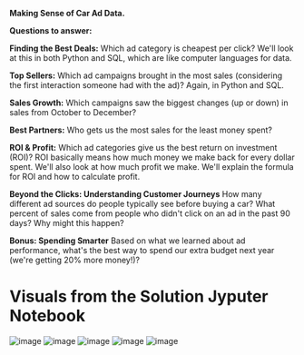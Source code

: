 **Making Sense of Car Ad Data.**

**Questions to answer:**

**Finding the Best Deals:**
Which ad category is cheapest per click?
We'll look at this in both Python and SQL, which are like computer languages for data.

**Top Sellers:**
Which ad campaigns brought in the most sales (considering the first interaction someone had with the ad)?
Again, in Python and SQL.

**Sales Growth:**
Which campaigns saw the biggest changes (up or down) in sales from October to December?

**Best Partners:**
Who gets us the most sales for the least money spent?

**ROI & Profit:**
Which ad categories give us the best return on investment (ROI)? ROI basically means how much money we make back for every dollar spent. We'll also look at how much profit we make.
We'll explain the formula for ROI and how to calculate profit.

**Beyond the Clicks: Understanding Customer Journeys**
How many different ad sources do people typically see before buying a car?
What percent of sales come from people who didn't click on an ad in the past 90 days? Why might this happen?

**Bonus: Spending Smarter**
Based on what we learned about ad performance, what's the best way to spend our extra budget next year (we're getting 20% more money!)?


# Visuals from the Solution Jyputer Notebook 

![image](https://github.com/user-attachments/assets/2e380f77-a1ec-4b9d-b862-fc0b9d061e99)
![image](https://github.com/user-attachments/assets/4f53158a-ea4f-486d-9e51-73d46a301df2)
![image](https://github.com/user-attachments/assets/2702a14a-6a73-45a2-a45d-187edb98a9d6)
![image](https://github.com/user-attachments/assets/18b3facb-7799-452b-ab71-4ed0c7e59b97)
![image](https://github.com/user-attachments/assets/43511478-3cd1-4bc9-8a46-ef9b9138b2da)

